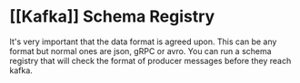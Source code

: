 # [[Kafka]] Schema Registry

It's very important that the data format is agreed upon. This can be any format but normal ones are json, gRPC or avro. You can run a schema registry that will check the format of producer messages before they reach kafka. 